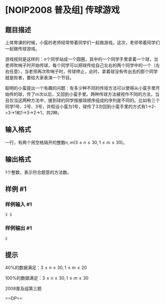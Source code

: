# [NOIP2008 普及组] 传球游戏

## 题目描述

上体育课的时候，小蛮的老师经常带着同学们一起做游戏。这次，老师带着同学们一起做传球游戏。

游戏规则是这样的：$n$个同学站成一个圆圈，其中的一个同学手里拿着一个球，当老师吹哨子时开始传球，每个同学可以把球传给自己左右的两个同学中的一个（左右任意），当老师再次吹哨子时，传球停止，此时，拿着球没有传出去的那个同学就是败者，要给大家表演一个节目。

聪明的小蛮提出一个有趣的问题：有多少种不同的传球方法可以使得从小蛮手里开始传的球，传了$m$次以后，又回到小蛮手里。两种传球方法被视作不同的方法，当且仅当这两种方法中，接到球的同学按接球顺序组成的序列是不同的。比如有三个同学$1$号、$2$号、$3$号，并假设小蛮为$1$号，球传了$3$次回到小蛮手里的方式有$1$->$2$->$3$->$1$和$1$->$3$->$2$->$1$，共$2$种。

## 输入格式

一行，有两个用空格隔开的整数$n,m(3 \le n \le 30,1 \le m \le 30)$。

## 输出格式

$1$个整数，表示符合题意的方法数。

## 样例 #1

### 样例输入 #1

```
3 3
```

### 样例输出 #1

```
2
```

## 提示

40%的数据满足：$3 \le n \le 30,1 \le m \le 20$

100%的数据满足：$3 \le n \le 30,1 \le m \le 30$

2008普及组第三题





==DP==

